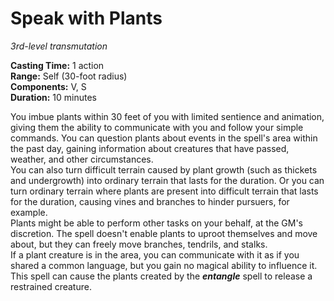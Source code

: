 # Speak with Plants 
_3rd-level transmutation_ 

**Casting Time:** 1 action    
**Range:** Self (30-foot radius)    
**Components:** V, S    
**Duration:** 10 minutes 

You imbue plants within 30 feet of you with limited sentience and animation, giving them the ability to communicate with you and follow your simple commands. You can question plants about events in the spell's area within the past day, gaining information about creatures that have passed, weather, and other circumstances.    
You can also turn difficult terrain caused by plant growth (such as thickets and undergrowth) into ordinary terrain that lasts for the duration. Or you can turn ordinary terrain where plants are present into difficult terrain that lasts for the duration, causing vines and branches to hinder pursuers, for example.    
Plants might be able to perform other tasks on your behalf, at the GM's discretion. The spell doesn't enable plants to uproot themselves and move about, but they can freely move branches, tendrils, and stalks.    
If a plant creature is in the area, you can communicate with it as if you shared a common language, but you gain no magical ability to influence it.    
This spell can cause the plants created by the **_entangle_** spell to release a restrained creature. 
